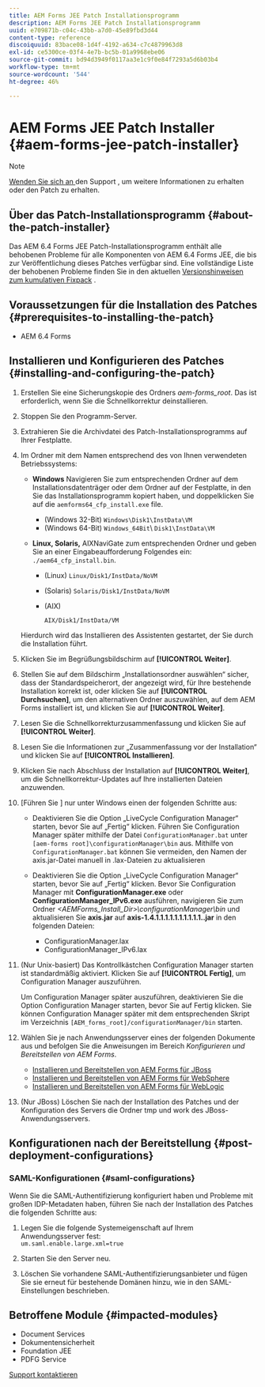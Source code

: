 ```yaml
---
title: AEM Forms JEE Patch Installationsprogramm
description: AEM Forms JEE Patch Installationsprogramm
uuid: e709871b-c04c-43bb-a7d0-45e89fbd3d44
content-type: reference
discoiquuid: 83bace08-1d4f-4192-a634-c7c4879963d8
exl-id: ce5300ce-03f4-4e7b-bc5b-01a9968ebe06
source-git-commit: bd94d3949f0117aa3e1c9f0e84f7293a5d6b03b4
workflow-type: tm+mt
source-wordcount: '544'
ht-degree: 46%

---
```


# AEM Forms JEE Patch Installer {#aem-forms-jee-patch-installer}

>[!NOTE]
>
>[Wenden Sie sich an ](https://www.adobe.com/account/sign-in.supportportal.html) den Support , um weitere Informationen zu erhalten oder den Patch zu erhalten.

## Über das Patch-Installationsprogramm {#about-the-patch-installer}

Das AEM 6.4 Forms JEE Patch-Installationsprogramm enthält alle behobenen Probleme für alle Komponenten von AEM 6.4 Forms JEE, die bis zur Veröffentlichung dieses Patches verfügbar sind. Eine vollständige Liste der behobenen Probleme finden Sie in den aktuellen [Versionshinweisen zum kumulativen Fixpack](cfp-release-notes.md) .

## Voraussetzungen für die Installation des Patches {#prerequisites-to-installing-the-patch}

* AEM 6.4 Forms

## Installieren und Konfigurieren des Patches {#installing-and-configuring-the-patch}

1. Erstellen Sie eine Sicherungskopie des Ordners *aem-forms_root*. Das ist erforderlich, wenn Sie die Schnellkorrektur deinstallieren.
1. Stoppen Sie den Programm-Server.
1. Extrahieren Sie die Archivdatei des Patch-Installationsprogramms auf Ihrer Festplatte.
1. Im Ordner mit dem Namen entsprechend des von Ihnen verwendeten Betriebssystems:

   * **Windows**
Navigieren Sie zum entsprechenden Ordner auf dem Installationsdatenträger oder dem Ordner auf der Festplatte, in den Sie das Installationsprogramm kopiert haben, und doppelklicken Sie auf die 
`aemforms64_cfp_install.exe` file.

      * (Windows 32-Bit) `Windows\Disk1\InstData\VM`
      * (Windows 64-Bit) `Windows_64Bit`\ `Disk1\InstData\VM`
   * **Linux, Solaris,**
AIXNaviGate zum entsprechenden Ordner und geben Sie an einer Eingabeaufforderung Folgendes ein: 
`./aem64_cfp_install.bin`.

      * (Linux) `Linux/Disk1/InstData/NoVM`
      * (Solaris) `Solaris/Disk1/InstData/NoVM`
      * (AIX)

         ```
         AIX/Disk1/InstData/VM
         ```
   Hierdurch wird das Installieren des Assistenten gestartet, der Sie durch die Installation führt.

1. Klicken Sie im Begrüßungsbildschirm auf **[!UICONTROL Weiter]**.
1. Stellen Sie auf dem Bildschirm „Installationsordner auswählen“ sicher, dass der Standardspeicherort, der angezeigt wird, für Ihre bestehende Installation korrekt ist, oder klicken Sie auf **[!UICONTROL Durchsuchen]**, um den alternativen Ordner auszuwählen, auf dem AEM Forms installiert ist, und klicken Sie auf **[!UICONTROL Weiter]**.

1. Lesen Sie die Schnellkorrekturzusammenfassung und klicken Sie auf **[!UICONTROL Weiter]**.
1. Lesen Sie die Informationen zur „Zusammenfassung vor der Installation“ und klicken Sie auf **[!UICONTROL Installieren]**.
1. Klicken Sie nach Abschluss der Installation auf **[!UICONTROL Weiter]**, um die Schnellkorrektur-Updates auf Ihre installierten Dateien anzuwenden.
1. [Führen Sie ] nur unter Windows einen der folgenden Schritte aus:

   * Deaktivieren Sie die Option „LiveCycle Configuration Manager“ starten, bevor Sie auf „Fertig“ klicken. Führen Sie Configuration Manager später mithilfe der Datei `ConfigurationManager.bat` unter `[aem-forms root]\configurationManager\bin` aus. Mithilfe von `ConfigurationManager.bat` können Sie vermeiden, den Namen der axis.jar-Datei manuell in .lax-Dateien zu aktualisieren
   * Deaktivieren Sie die Option „LiveCycle Configuration Manager“ starten, bevor Sie auf „Fertig“ klicken. Bevor Sie Configuration Manager mit **ConfigurationManager.exe** oder **ConfigurationManager_IPv6.exe** ausführen, navigieren Sie zum Ordner *&lt;AEMForms_Install_Dir>\configurationManager\bin* und aktualisieren Sie **axis.jar** auf **axis-1.4.1.1.1.1.1.1.1.1.1.1..jar** in den folgenden Dateien:

      * ConfigurationManager.lax
      * ConfigurationManager_IPv6.lax

1. (Nur Unix-basiert) Das Kontrollkästchen Configuration Manager starten ist standardmäßig aktiviert. Klicken Sie auf **[!UICONTROL Fertig]**, um Configuration Manager auszuführen.

   Um Configuration Manager später auszuführen, deaktivieren Sie die Option Configuration Manager starten, bevor Sie auf Fertig klicken. Sie können Configuration Manager später mit dem entsprechenden Skript im Verzeichnis `[AEM_forms_root]/configurationManager/bin` starten.

1. Wählen Sie je nach Anwendungsserver eines der folgenden Dokumente aus und befolgen Sie die Anweisungen im Bereich *Konfigurieren und Bereitstellen von AEM Forms*.

   * [Installieren und Bereitstellen von AEM Forms für JBoss](http://www.adobe.com/go/learn_aemforms_installJBoss_64) 
   * [Installieren und Bereitstellen von AEM Forms für WebSphere](http://www.adobe.com/go/learn_aemforms_installWebSphere_64)
   * [Installieren und Bereitstellen von AEM Forms für WebLogic](http://www.adobe.com/go/learn_aemforms_installWebLogic_64)

1. (Nur JBoss) Löschen Sie nach der Installation des Patches und der Konfiguration des Servers die Ordner tmp und work des JBoss-Anwendungsservers.

## Konfigurationen nach der Bereitstellung {#post-deployment-configurations}

### SAML-Konfigurationen {#saml-configurations}

Wenn Sie die SAML-Authentifizierung konfiguriert haben und Probleme mit großen IDP-Metadaten haben, führen Sie nach der Installation des Patches die folgenden Schritte aus:

1. Legen Sie die folgende Systemeigenschaft auf Ihrem Anwendungsserver fest:\
   `um.saml.enable.large.xml=true`

1. Starten Sie den Server neu.
1. Löschen Sie vorhandene SAML-Authentifizierungsanbieter und fügen Sie sie erneut für bestehende Domänen hinzu, wie in den SAML-Einstellungen beschrieben.

## Betroffene Module {#impacted-modules}

* Document Services
* Dokumentensicherheit
* Foundation JEE
* PDFG Service

[Support kontaktieren](https://www.adobe.com/account/sign-in.supportportal.html)
